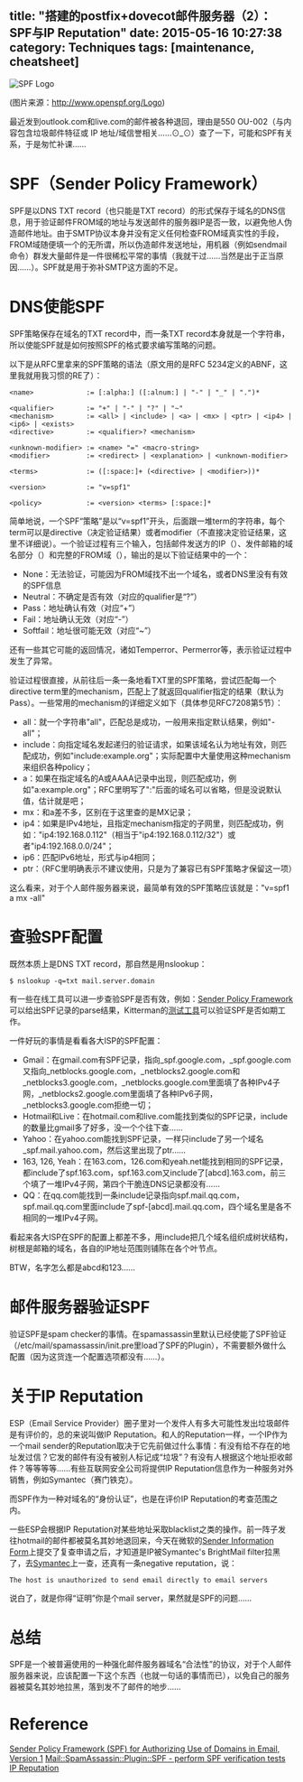 title: "搭建的postfix+dovecot邮件服务器（2）：SPF与IP Reputation"
date: 2015-05-16 10:27:38
category: Techniques
tags: [maintenance, cheatsheet]
---

![SPF Logo](spf-logo.jpg)

(图片来源：http://www.openspf.org/Logo)

最近发到outlook.com和live.com的邮件被各种退回，理由是550 OU-002（与内容包含垃圾邮件特征或 IP 地址/域信誉相关……⊙_⊙）查了一下，可能和SPF有关系，于是匆忙补课……

# SPF（Sender Policy Framework）

SPF是以DNS TXT record（也只能是TXT record）的形式保存于域名的DNS信息，用于验证邮件FROM域的地址与发送邮件的服务器IP是否一致，以避免他人伪造邮件地址。由于SMTP协议本身并没有定义任何检查FROM域真实性的手段，FROM域随便填一个的无所谓，所以伪造邮件发送地址，用机器（例如sendmail命令）群发大量邮件是一件很稀松平常的事情（我就干过……当然是出于正当原因……）。SPF就是用于弥补SMTP这方面的不足。

# DNS使能SPF

SPF策略保存在域名的TXT record中，而一条TXT record本身就是一个字符串，所以使能SPF就是如何按照SPF的格式要求编写策略的问题。

以下是从RFC里拿来的SPF策略的语法（原文用的是RFC 5234定义的ABNF，这里我就用我习惯的RE了）：

    <name>             := [:alpha:] ([:alnum:] | "-" | "_" | ".")*

    <qualifier>        := "+" | "-" | "?" | "~"
	<mechanism>        := <all> | <include> | <a> | <mx> | <ptr> | <ip4> | <ip6> | <exists>
	<directive>        := <qualifier>? <mechanism>

	<unknown-modifier> := <name> "=" <macro-string>
	<modifier>         := <redirect> | <explanation> | <unknown-modifier>

	<terms>            := ([:space:]+ (<directive> | <modifier>))*

    <version>          := "v=spf1"

    <policy>           := <version> <terms> [:space:]*

简单地说，一个SPF“策略”是以“v=spf1”开头，后面跟一堆term的字符串，每个term可以是directive（决定验证结果）或者modifier（不直接决定验证结果，这里不详细说）。一个验证过程有三个输入，包括邮件发送方的IP（<ip>）、发件邮箱的域名部分（<domain>）和完整的FROM域（<sender>），输出的是以下验证结果中的一个：

* None：无法验证，可能因为FROM域找不出一个域名，或者DNS里没有有效的SPF信息
* Neutral：不确定是否有效（对应的qualifier是“?”）
* Pass：地址确认有效（对应“+”）
* Fail：地址确认无效（对应“-”）
* Softfail：地址很可能无效（对应“~”）

还有一些其它可能的返回情况，诸如Temperror、Permerror等，表示验证过程中发生了异常。

验证过程很直接，从前往后一条一条地看TXT里的SPF策略，尝试匹配每一个directive term里的mechanism，匹配上了就返回qualifier指定的结果（默认为Pass）。一些常用的mechanism的详细定义如下（具体参见RFC7208第5节）：

* all：就一个字符串"all"，匹配总是成功，一般用来指定默认结果，例如"-all"；
* include：向指定域名发起递归的验证请求，如果该域名认为地址有效，则匹配成功，例如"include:example.org"；实际配置中大量使用这种mechanism来组织各种policy；
* a：如果<ip>在指定域名的A或AAAA记录中出现，则匹配成功，例如"a:example.org"；RFC里明写了":"后面的域名可以省略，但是没说默认值，估计就是<domain>吧；
* mx：和a差不多，区别在于这里查的是MX记录；
* ip4：如果<ip>是IPv4地址，且指定mechanism指定的子网里，则匹配成功，例如："ip4:192.168.0.112"（相当于"ip4:192.168.0.112/32"）或者"ip4:192.168.0.0/24"；
* ip6：匹配IPv6地址，形式与ip4相同；
* ptr：（RFC里明确表示不建议使用，只是为了兼容已有SPF策略才保留这一项）

这么看来，对于个人邮件服务器来说，最简单有效的SPF策略应该就是："v=spf1 a mx -all"

# 查验SPF配置

既然本质上是DNS TXT record，那自然是用nslookup：

    $ nslookup -q=txt mail.server.domain

有一些在线工具可以进一步查验SPF是否有效，例如：[Sender Policy Framework](http://mxtoolbox.com/spf.aspx)可以给出SPF记录的parse结果，Kitterman的[测试工具](http://www.kitterman.com/spf/validate.html)可以验证SPF是否如期工作。

一件好玩的事情是看看各大ISP的SPF配置：

* Gmail：在gmail.com有SPF记录，指向_spf.google.com，_spf.google.com又指向_netblocks.google.com，_netblocks2.google.com和_netblocks3.google.com，_netblocks.google.com里面填了各种IPv4子网，_netblocks2.google.com里面填了各种IPv6子网，_netblocks3.google.com拒绝一切；
* Hotmail和Live：在hotmail.com和live.com能找到类似的SPF记录，include的数量比gmail多了好多，没一个个往下查……
* Yahoo：在yahoo.com能找到SPF记录，一样只include了另一个域名_spf.mail.yahoo.com，然后这里出现了ptr……
* 163, 126, Yeah：在163.com，126.com和yeah.net能找到相同的SPF记录，都include了spf.163.com，spf.163.com又include了[abcd].163.com，前三个填了一堆IPv4子网，第四个干脆连DNS记录都没有……
* QQ：在qq.com能找到一条include记录指向spf.mail.qq.com，spf.mail.qq.com里面include了spf-[abcd].mail.qq.com，四个域名里是各不相同的一堆IPv4子网。

看起来各大ISP在SPF的配置上都差不多，用include把几个域名组织成树状结构，树根是邮箱的域名，各自的IP地址范围则铺陈在各个叶节点。

BTW，名字怎么都是abcd和123……

# 邮件服务器验证SPF

验证SPF是spam checker的事情。在spamassassin里默认已经使能了SPF验证（/etc/mail/spamassassin/init.pre里load了SPF的Plugin），不需要额外做什么配置（因为这货连一个配置选项都没有……）。

# 关于IP Reputation

ESP（Email Service Provider）圈子里对一个发件人有多大可能性发出垃圾邮件是有评价的，总的来说叫做IP Reputation。和人的Reputation一样，一个IP作为一个mail sender的Reputation取决于它先前做过什么事情：有没有给不存在的地址发过信？它发的邮件有没有被别人标记成“垃圾”？有没有人根据这个地址拒收邮件？等等等等……有些互联网安全公司将提供IP Reputation信息作为一种服务对外销售，例如Symantec（赛门铁克）。

而SPF作为一种对域名的“身份认证”，也是在评价IP Reputation的考查范围之内。

一些ESP会根据IP Reputation对某些地址采取blacklist之类的操作。前一阵子发往hotmail的邮件都被莫名其妙地退回来，今天在微软的[Sender Information Form](https://support.microsoft.com/en-us/getsupport?oaspworkflow=start_1.0.0.0&wfname=capsub&productkey=edfsmsbl3&ccsid=635670352520199342)上提交了复查申请之后，才知道是IP被Symantec's BrightMail filter拉黑了，去[Symantec](http://ipremoval.sms.symantec.com/lookup/)上一查，还真有一条negative reputation，说：

    The host is unauthorized to send email directly to email servers

说白了，就是你得“证明”你是个mail server，果然就是SPF的问题……

# 总结

SPF是一个被普遍使用的一种强化邮件服务器域名“合法性”的协议，对于个人邮件服务器来说，应该配置一下这个东西（也就一句话的事情而已），以免自己的服务器被莫名其妙地拉黑，落到发不了邮件的地步……

# Reference

[Sender Policy Framework (SPF) for Authorizing Use of Domains in Email, Version 1](http://tools.ietf.org/html/rfc7208)
[Mail::SpamAssassin::Plugin::SPF - perform SPF verification tests](http://spamassassin.apache.org/full/3.0.x/dist/doc/Mail_SpamAssassin_Plugin_SPF.html)
[IP Reputation](http://wiki.wordtothewise.com/IP_Reputation)
